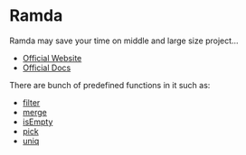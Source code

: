 
# Ramda
Ramda may save your time on middle and large size project...
* [Official Website](https://ramdajs.com/)
* [Official Docs](https://ramdajs.com/docs/)

There are bunch of predefined functions in it such as:
* [filter](https://ramdajs.com/docs/#filter)
* [merge](https://ramdajs.com/docs/#merge)
* [isEmpty](https://ramdajs.com/docs/#isEmpty)
* [pick](https://ramdajs.com/docs/#pick)
* [uniq](https://ramdajs.com/docs/#uniq)
